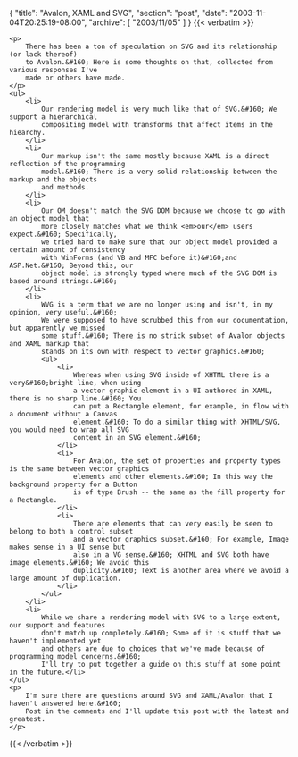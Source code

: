 {
  "title": "Avalon, XAML and SVG",
  "section": "post",
  "date": "2003-11-04T20:25:19-08:00",
  "archive": [
    "2003/11/05"
  ]
}
{{< verbatim >}}

    <p>
        There has been a ton of speculation on SVG and its relationship (or lack thereof)
        to Avalon.&#160; Here is some thoughts on that, collected from various responses I've
        made or others have made. 
    </p>
    <ul>
        <li>
            Our rendering model is very much like that of SVG.&#160; We support a hierarchical
            compositing model with transforms that affect items in the hiearchy. 
        </li>
        <li>
            Our markup isn't the same mostly because XAML is a direct reflection of the programming
            model.&#160; There is a very solid relationship between the markup and the objects
            and methods. 
        </li>
        <li>
            Our OM doesn't match the SVG DOM because we choose to go with an object model that
            more closely matches what we think <em>our</em> users expect.&#160; Specifically,
            we tried hard to make sure that our object model provided a certain amount of consistency
            with WinForms (and VB and MFC before it)&#160;and ASP.Net.&#160; Beyond this, our
            object model is strongly typed where much of the SVG DOM is based around strings.&#160; 
        </li>
        <li>
            WVG is a term that we are no longer using and isn't, in my opinion, very useful.&#160;
            We were supposed to have scrubbed this from our documentation, but apparently we missed
            some stuff.&#160; There is no strick subset of Avalon objects and XAML markup that
            stands on its own with respect to vector graphics.&#160; 
            <ul>
                <li>
                    Whereas when using SVG inside of XHTML there is a very&#160;bright line, when using
                    a vector graphic element in a UI authored in XAML, there is no sharp line.&#160; You
                    can put a Rectangle element, for example, in flow with a document without a Canvas
                    element.&#160; To do a similar thing with XHTML/SVG, you would need to wrap all SVG
                    content in an SVG element.&#160; 
                </li>
                <li>
                    For Avalon, the set of properties and property types is the same between vector graphics
                    elements and other elements.&#160; In this way the background property for a Button
                    is of type Brush -- the same as the fill property for a Rectangle. 
                </li>
                <li>
                    There are elements that can very easily be seen to belong to both a control subset
                    and a vector graphics subset.&#160; For example, Image makes sense in a UI sense but
                    also in a VG sense.&#160; XHTML and SVG both have image elements.&#160; We avoid this
                    duplicity.&#160; Text is another area where we avoid a large amount of duplication. 
                </li>
            </ul>
        </li>
        <li>
            While we share a rendering model with SVG to a large extent, our support and features
            don't match up completely.&#160; Some of it is stuff that we haven't implemented yet
            and others are due to choices that we've made because of programming model concerns.&#160;
            I'll try to put together a guide on this stuff at some point in the future.</li>
    </ul>
    <p>
        I'm sure there are questions around SVG and XAML/Avalon that I haven't answered here.&#160;
        Post in the comments and I'll update this post with the latest and greatest.
    </p>

{{< /verbatim >}}
